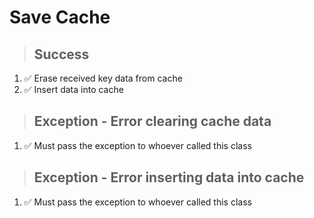 # Save Cache

> ## Success
1. ✅ Erase received key data from cache
2. ✅ Insert data into cache

> ## Exception - Error clearing cache data
1. ✅ Must pass the exception to whoever called this class

> ## Exception - Error inserting data into cache
1. ✅ Must pass the exception to whoever called this class